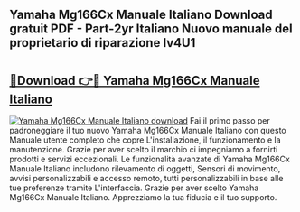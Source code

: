 ## Yamaha Mg166Cx Manuale Italiano Download gratuit PDF - Part-2yr Italiano Nuovo manuale del proprietario di riparazione Iv4U1

# <h2><a href="http://dffyfj.blite.top/?on=Yamaha+Mg166Cx+Manuale+Italiano">🔗Download 👉🔴 Yamaha Mg166Cx Manuale Italiano</a></h2>

[![Yamaha Mg166Cx Manuale Italiano download](https://i.imgur.com/lujVjoI.png)](http://dffyfj.blite.top/?on=Yamaha+Mg166Cx+Manuale+Italiano)
Fai il primo passo per padroneggiare il tuo nuovo Yamaha Mg166Cx Manuale Italiano con questo Manuale utente completo che copre L'installazione, il funzionamento e la manutenzione. Grazie per aver scelto il marchio ci impegniamo a fornirti prodotti e servizi eccezionali. Le funzionalità avanzate di Yamaha Mg166Cx Manuale Italiano includono rilevamento di oggetti, Sensori di movimento, avvisi personalizzabili e accesso remoto, tutti personalizzabili in base alle tue preferenze tramite L'interfaccia. Grazie per aver scelto Yamaha Mg166Cx Manuale Italiano. Apprezziamo la tua fiducia e il tuo supporto.
